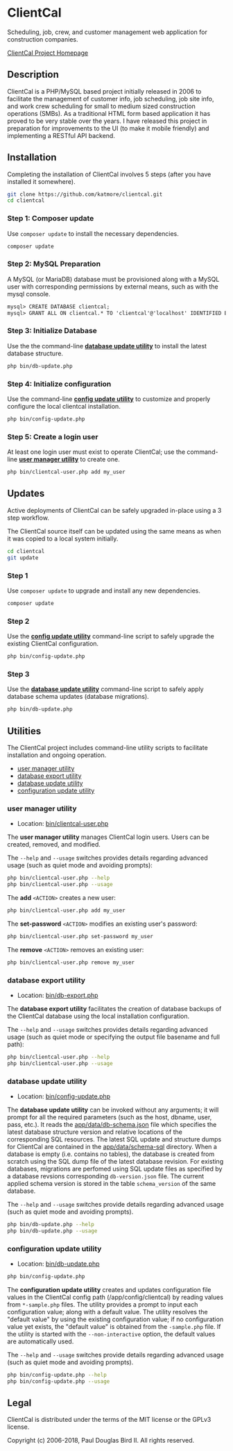 # ClientCal
Scheduling, job, crew, and customer management web application for construction companies.

[ClientCal Project Homepage](https://github.com/katmore/clientcal)

## Description
ClientCal is a PHP/MySQL based project initially released in 2006 to facilitate the management of customer info, job scheduling, job site info, and work crew scheduling for small to medium sized construction operations (SMBs). As a traditional HTML form based application it has proved to be very stable over the years. I have released this project in preparation for improvements to the UI (to make it mobile friendly) and implementing a RESTful API backend.

## Installation
Completing the installation of ClientCal involves 5 steps (after you have installed it somewhere).

```sh
git clone https://github.com/katmore/clientcal.git 
cd clientcal
```

### Step 1: Composer update
Use `composer update` to install the necessary dependencies.
```sh
composer update
```

### Step 2: MySQL Preparation
A MySQL (or MariaDB) database must be provisioned along with a MySQL user with corresponding permissions by external means, such as with the mysql console.

```txt
mysql> CREATE DATABASE clientcal;
mysql> GRANT ALL ON clientcal.* TO 'clientcal'@'localhost' IDENTIFIED BY ...
```

### Step 3: Initialize Database
Use the the command-line [**database update utility**](#database-update-utility) to install the latest database structure.

```sh
php bin/db-update.php
```

### Step 4: Initialize configuration
Use the command-line [**config update utility**](#configuration-update-utility) to customize and properly configure the local clientcal installation.

```sh
php bin/config-update.php
```

### Step 5: Create a login user
At least one login user must exist to operate ClientCal; use the command-line [**user manager utility**](#user-manager-utility) to create one.

```sh
php bin/clientcal-user.php add my_user
```

## Updates
Active deployments of ClientCal can be safely upgraded in-place using a 3 step workflow.

The ClientCal source itself can be updated using the same means as when it was copied to a local system initially.

```sh
cd clientcal
git update
```

### Step 1
Use `composer update` to upgrade and install any new dependencies.
```sh
composer update
```

### Step 2
Use the [**config update utility**](#configuration-update-utility) command-line script to safely upgrade the existing ClientCal configuration.

```sh
php bin/config-update.php
```

### Step 3
Use the [**database update utility**](#database-update-utility) command-line script to safely apply database schema updates (database migrations).

```sh
php bin/db-update.php
```

## Utilities
The ClientCal project includes command-line utility scripts to facilitate installation and ongoing operation.
 * [user manager utility](#user-manager-utility)
 * [database export utility](#database-export-utility)
 * [database update utility](database-update-utility)
 * [configuration update utility](#configuration-update-utility)

### user manager utility
 * Location: [bin/clientcal-user.php](bin/clientcal-user.php)

The **user manager utility** manages ClientCal login users. Users can be created, removed, and modified.

The `--help` and `--usage` switches provides details regarding advanced usage (such as quiet mode and avoiding prompts):
```sh
php bin/clientcal-user.php --help
php bin/clientcal-user.php --usage
```

The **add** `<ACTION>` creates a new user:
```sh
php bin/clientcal-user.php add my_user
```

The **set-password** `<ACTION>` modifies an existing user's password:
```sh
php bin/clientcal-user.php set-password my_user
```

The **remove** `<ACTION>` removes an existing user:
```sh
php bin/clientcal-user.php remove my_user
```

### database export utility
 * Location: [bin/db-export.php](bin/db-export.php)
 
The **database export utility** facilitates the creation of database backups of the ClientCal database using the local installation configuration.

The `--help` and `--usage` switches provides details regarding advanced usage (such as quiet mode or specifying the output file basename and full path):
```sh
php bin/clientcal-user.php --help
php bin/clientcal-user.php --usage
```

### database update utility
 * Location: [bin/config-update.php](bin/config-update.php)

The **database update utility** can be invoked without any arguments; it will prompt for all the required parameters (such as the host, dbname, user, pass, etc.). It reads the [app/data/db-schema.json](app/data/db-schema.json) file which specifies the latest database structure version and relative locations of the corresponding SQL resources. The latest SQL update and structure dumps for ClientCal are contained in the [app/data/schema-sql](app/data/schema-sql) directory. When a database is empty (i.e. contains no tables), the database is created from scratch using the SQL dump file of the latest database revision. For existing databases, migrations are perfomed using SQL update files as specified by a database revsions corresponding `db-version.json` file. The current applied schema version is stored in the table `schema_version` of the same database.

The `--help` and `--usage` switches provide details regarding advanced usage (such as quiet mode and avoiding prompts).
```sh
php bin/db-update.php --help
php bin/db-update.php --usage
```

### configuration update utility
 * Location: [bin/db-update.php](bin/db-update.php)

```sh
php bin/config-update.php
```
The **configuration update utility** creates and updates configuration file values in the ClientCal config path (/app/config/clientcal) by reading values from `*-sample.php` files. The utility provides a prompt to input each configuration value; along with a default value. The utility resolves the "default value" by using the existing configuration value; if no configuration value yet exists, the "default value" is obtained from the `-sample.php` file. If the utility is started with the `--non-interactive` option, the default values are automatically used. 

The `--help` and `--usage` switches provide details regarding advanced usage (such as quiet mode and avoiding prompts).
```sh
php bin/config-update.php --help
php bin/config-update.php --usage
```

## Legal
ClientCal is distributed under the terms of the MIT license or the GPLv3 license.

Copyright (c) 2006-2018, Paul Douglas Bird II.
All rights reserved.
